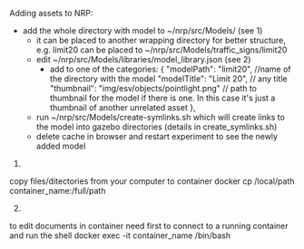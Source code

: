 Adding assets to NRP:

* add the whole directory with model to ~/nrp/src/Models/   (see 1)
	* it can be placed to another wrapping directory for better structure, e.g. limit20 can be placed to ~/nrp/src/Models/traffic_signs/limit20
	* edit ~/nrp/src/Models/libraries/model_library.json (see 2)
		* add to one of the categories:
		{
            "modelPath": "limit20", //name of the directory with the model
            "modelTitle": "Limit 20", // any title
            "thumbnail": "img/esv/objects/pointlight.png" // path to thumbnail for the model if there is one. In this case it's just a thumbnail of another unrelated asset
        },
    * run ~/nrp/src/Models/create-symlinks.sh which will create links to the model into gazebo directories (details in create_symlinks.sh)
    * delete cache in browser and restart experiment to see the newly added model


1. 
copy files/ditectories from your computer to container
	docker cp /local/path container_name:/full/path

2.
to edit documents in container need first to connect to a running container and run the shell
	docker exec -it container_name /bin/bash

